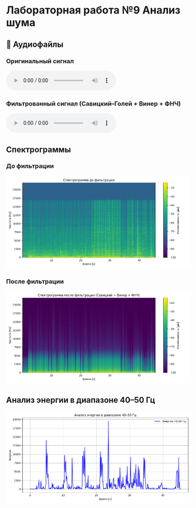 # Лабораторная работа №9  Анализ шума

## 🎵 Аудиофайлы

### Оригинальный сигнал
<audio controls>
  <source src="music.wav" type="audio/wav">
  Your browser does not support the audio element.
</audio>

### Фильтрованный сигнал (Савицкий–Голей + Винер + ФНЧ)
<audio controls>
  <source src="guitar_filtered_all.wav" type="audio/wav">
  Your browser does not support the audio element.
</audio>

## Спектрограммы

### До фильтрации
![Спектрограмма до фильтрации](spectrogram_before.png)

### После фильтрации
![Спектрограмма после фильтрации](spectrogram_after.png)

## Анализ энергии в диапазоне 40–50 Гц

![График энергии 40–50 Гц](energy_40_50Hz.png)
